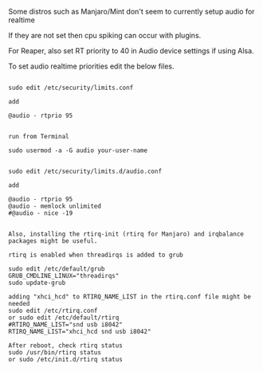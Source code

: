 Some distros such as Manjaro/Mint don't seem to currently setup audio for realtime 

If they are not set then cpu spiking can occur with plugins.

For Reaper, also set RT priority to 40 in Audio device settings if using Alsa.

To set audio realtime priorities edit the below files.

```

sudo edit /etc/security/limits.conf

add

@audio - rtprio 95

```

```

run from Terminal

sudo usermod -a -G audio your-user-name

```

```

sudo edit /etc/security/limits.d/audio.conf

add

@audio - rtprio 95
@audio - memlock unlimited
#@audio - nice -19

```

```

Also, installing the rtirq-init (rtirq for Manjaro) and irqbalance packages might be useful.

rtirq is enabled when threadirqs is added to grub

sudo edit /etc/default/grub 
GRUB_CMDLINE_LINUX="threadirqs"
sudo update-grub

adding "xhci_hcd" to RTIRQ_NAME_LIST in the rtirq.conf file might be needed
sudo edit /etc/rtirq.conf 
or sudo edit /etc/default/rtirq
#RTIRQ_NAME_LIST="snd usb i8042"
RTIRQ_NAME_LIST="xhci_hcd snd usb i8042"

After reboot, check rtirq status
sudo /usr/bin/rtirq status
or sudo /etc/init.d/rtirq status
